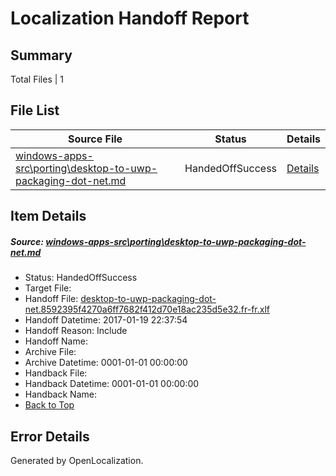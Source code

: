 # <a name='report-top'></a> Localization Handoff Report

## Summary
 Total Files | 1

## File List
 Source File | Status | Details 
 ----------- | ------ | ------- 
 [windows-apps-src\porting\desktop-to-uwp-packaging-dot-net.md](https://cpubwin.visualstudio.com/windows-uwp/_git/windows-uwp/commit/ac33dad2fd2ca6bb3f3dbebc4b85eeeac38d9360?path=windows-apps-src%2Fporting%2Fdesktop-to-uwp-packaging-dot-net.md&_a=contents) | HandedOffSuccess | [Details](#71f633c724c95b46dc48c8ab3573ac0cc6c904795576)

## Item Details
##### <a name='71f633c724c95b46dc48c8ab3573ac0cc6c904795576'></a> Source: [windows-apps-src\porting\desktop-to-uwp-packaging-dot-net.md](https://cpubwin.visualstudio.com/windows-uwp/_git/windows-uwp/commit/ac33dad2fd2ca6bb3f3dbebc4b85eeeac38d9360?path=windows-apps-src%2Fporting%2Fdesktop-to-uwp-packaging-dot-net.md&_a=contents)
* Status: HandedOffSuccess
* Target File: 
* Handoff File: [desktop-to-uwp-packaging-dot-net.8592395f4270a6ff7682f412d70e18ac235d5e32.fr-fr.xlf](https://cpubwin.visualstudio.com/windows-uwp/_git/WDCLib.handoff/commit/0d89698b51ad1c55b415d0b94460d9ed3b8f5098?path=ol-handoff%2Fcpubwin%2Fwindows-uwp.fr-fr%2Fmaster%2Fdesktop-to-uwp-packaging-dot-net.8592395f4270a6ff7682f412d70e18ac235d5e32.fr-fr.xlf&_a=contents)
* Handoff Datetime: 2017-01-19 22:37:54
* Handoff Reason: Include
* Handoff Name: 
* Archive File: 
* Archive Datetime: 0001-01-01 00:00:00
* Handback File: 
* Handback Datetime: 0001-01-01 00:00:00
* Handback Name: 
* [Back to Top](#report-top)


## Error Details

Generated by OpenLocalization.
